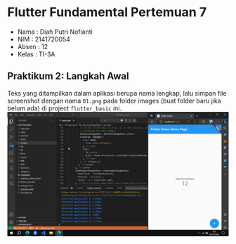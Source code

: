 # Flutter Fundamental Pertemuan 7

* Nama  : Diah Putri Nofianti
* NIM   : 2141720054
* Absen : 12
* Kelas : TI-3A

## Praktikum 2: Langkah Awal
Teks yang ditampilkan dalam aplikasi berupa nama lengkap, lalu simpan file screenshot dengan nama `01.png` pada folder images (buat folder baru jika belum ada) di project `flutter_basic` ini.
![Screenshot 1](images/01.png)